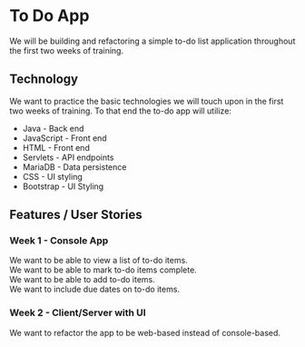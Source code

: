 # To Do App
We will be building and refactoring a simple to-do list application throughout the first two weeks of training.

## Technology
We want to practice the basic technologies we will touch upon in the first two weeks of training. To that end the to-do app will utilize:
 - Java - Back end
 - JavaScript - Front end
 - HTML - Front end
 - Servlets - API endpoints
 - MariaDB - Data persistence 
 - CSS - UI styling
 - Bootstrap - UI Styling

## Features / User Stories
### Week 1 - Console App
We want to be able to view a list of to-do items.  
We want to be able to mark to-do items complete.  
We want to be able to add to-do items.  
We want to include due dates on to-do items.  

### Week 2 - Client/Server with UI
We want to refactor the app to be web-based instead of console-based.  
